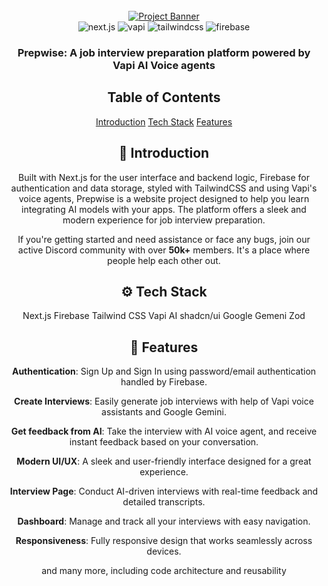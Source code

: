 <div align="center">
  <br />
    <a href="https://www.youtube.com/watch?v=8GK8R77Bd7g" target="_blank">
      <img src="https://github.com/user-attachments/assets/1c0131c7-9f2d-4e3b-b47c-9679e76d8f9a" alt="Project Banner">
    </a>
  <br />
  
  <div>
    <img src="https://img.shields.io/badge/-Next.JS-black?style=for-the-badge&logoColor=white&logo=nextdotjs&color=black" alt="next.js" />
    <img src="https://img.shields.io/badge/-Vapi-white?style=for-the-badge&color=5dfeca" alt="vapi" />
    <img src="https://img.shields.io/badge/-Tailwind_CSS-black?style=for-the-badge&logoColor=white&logo=tailwindcss&color=06B6D4" alt="tailwindcss" />
    <img src="https://img.shields.io/badge/-Firebase-black?style=for-the-badge&logoColor=white&logo=firebase&color=DD2C00" alt="firebase" />
  </div>

  <h3 align="center">Prepwise: A job interview preparation platform powered by Vapi AI Voice agents</h3>

   

##  <a name="table">Table of Contents</a>

  [Introduction](#introduction)
  [Tech Stack](#tech-stack)
  [Features](#features)



## <a name="introduction">🤖 Introduction</a>

Built with Next.js for the user interface and backend logic, Firebase for authentication and data storage, styled with TailwindCSS and using Vapi's voice agents, Prepwise is a website project designed to help you learn integrating AI models with your apps. The platform offers a sleek and modern experience for job interview preparation.

If you're getting started and need assistance or face any bugs, join our active Discord community with over **50k+** members. It's a place where people help each other out.



## <a name="tech-stack">⚙️ Tech Stack</a>

 Next.js
 Firebase
 Tailwind CSS
 Vapi AI
 shadcn/ui
 Google Gemeni
 Zod

## <a name="features">🔋 Features</a>

 **Authentication**: Sign Up and Sign In using password/email authentication handled by Firebase.

 **Create Interviews**: Easily generate job interviews with help of Vapi voice assistants and Google Gemini.

 **Get feedback from AI**: Take the interview with AI voice agent, and receive instant feedback based on your conversation.

 **Modern UI/UX**: A sleek and user-friendly interface designed for a great experience.

 **Interview Page**: Conduct AI-driven interviews with real-time feedback and detailed transcripts.

 **Dashboard**: Manage and track all your interviews with easy navigation.

 **Responsiveness**: Fully responsive design that works seamlessly across devices.

and many more, including code architecture and reusability

